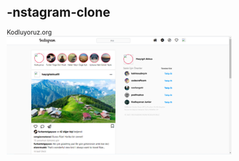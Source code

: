 # -nstagram-clone
Kodluyoruz.org
<img src ="https://github.com/Hasyigit/-nstagram-clone/blob/main/instagram-clone.png?raw=true" width="auto">
